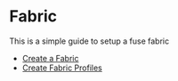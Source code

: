 Fabric
======

This is a simple guide to setup a fuse fabric

* [Create a Fabric](fabric.md)
* [Create Fabric Profiles](profiles.md)
